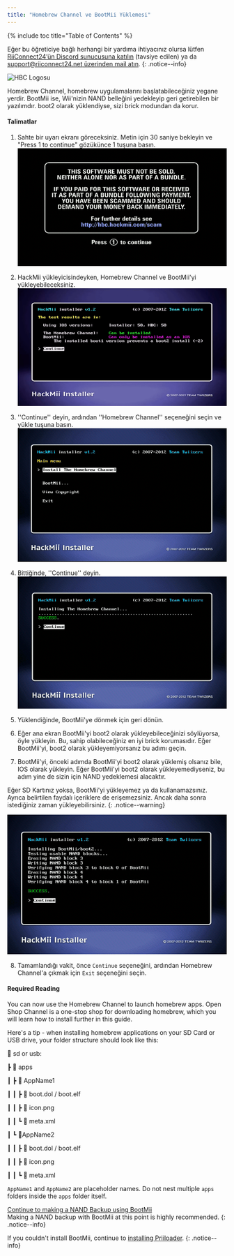 ```yaml
---
title: "Homebrew Channel ve BootMii Yüklemesi"
---
```


{% include toc title="Table of Contents" %}

Eğer bu öğreticiye bağlı herhangi bir yardıma ihtiyacınız olursa lütfen [RiiConnect24’ün Discord sunucusuna katılın](https://discord.gg/rc24) (tavsiye edilen) ya da [support@riiconnect24.net üzerinden mail atın](mailto:support@riiconnect24.net).
{: .notice--info}

![HBC Logosu](/images/hbc.png)

Homebrew Channel, homebrew uygulamalarını başlatabileceğiniz yegane yerdir. BootMii ise, Wii'nizin NAND belleğini yedekleyip geri getirebilen bir yazılımdır. boot2 olarak yüklendiyse, sizi brick modundan da korur.

#### Talimatlar

1. Sahte bir uyarı ekranı göreceksiniz. Metin için 30 saniye bekleyin ve "Press 1 to continue" gözükünce 1 tuşuna basın. ![Sahte Ekran](/images/Wii/ScamScreen.png)

2. HackMii yükleyicisindeyken, Homebrew Channel ve BootMii'yi yükleyebileceksiniz. ![Sonuçlar](/images/Wii/Results.png)

3. ''Continue'' deyin, ardından ''Homebrew Channel'' seçeneğini seçin ve yükle tuşuna basın. ![Homebrew Channel’ı Yüklemek](/images/Wii/InstallHomebrewChannel.png)

4. Bittiğinde, ''Continue'' deyin. ![Homebrew Channel'ın Başarılı Olarak Yüklenmesi](/images/Wii/SuccessHBC.png)

5. Yüklendiğinde, BootMii'ye dönmek için geri dönün.
6. Eğer ana ekran BootMii'yi boot2 olarak yükleyebileceğinizi söylüyorsa, öyle yükleyin. Bu, sahip olabileceğiniz en iyi brick korumasıdır. Eğer BootMii'yi, boot2 olarak yükleyemiyorsanız bu adımı geçin.
7. BootMii'yi, önceki adımda BootMii'yi boot2 olarak yüklemiş olsanız bile, IOS olarak yükleyin. Eğer BootMii'yi boot2 olarak yükleyemediyseniz, bu adım yine de sizin için NAND yedeklemesi alacaktır.

Eğer SD Kartınız yoksa, BootMii'yi yükleyemez ya da kullanamazsınız. Ayrıca belirtilen faydalı içeriklere de erişemezsiniz. Ancak daha sonra istediğiniz zaman yükleyebilirsiniz.
{: .notice--warning}

![BootMii Yüklemesi](/images/Wii/InstallBootMii.png)

8. Tamamlandığı vakit, önce `Continue` seçeneğini, ardından Homebrew Channel'a çıkmak için `Exit` seçeneğini seçin.

#### Required Reading

You can now use the Homebrew Channel to launch homebrew apps. Open Shop Channel is a one-stop shop for downloading homebrew, which you will learn how to install further in this guide.

Here's a tip - when installing homebrew applications on your SD Card or USB drive, your folder structure should look like this:

💾 sd or usb:

┣ 📂 apps

┃ ┣ 📂 AppName1

┃ ┃ ┣ 📄 boot.dol / boot.elf

┃ ┃ ┣ 📄 icon.png

┃ ┃ ┗ 📄 meta.xml

┃ ┗ 📂AppName2

┃ ┃ ┣ 📄 boot.dol / boot.elf

┃ ┃ ┣ 📄 icon.png

┃ ┃ ┗ 📄 meta.xml

`AppName1` and `AppName2` are placeholder names. Do not nest multiple `apps` folders inside the `apps` folder itself.

[Continue to making a NAND Backup using BootMii](bootmii)<br> Making a NAND backup with BootMii at this point is highly recommended.
{: .notice--info}

If you couldn't install BootMii, continue to [installing Priiloader](priiloader).
{: .notice--info}
